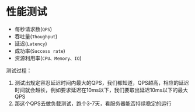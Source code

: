 # 性能测试

* 每秒请求数(`QPS`)
* 吞吐量(`Thoughput`)
* 延迟(`Latency`)
* 成功率(`Success rate`)
* 资源利用率(`CPU、Memory、IO`)

测试过程：
1. 测试出规定容忍延迟时间内最大的QPS，我们都知道，QPS越高，相应的延迟时间就会越长，例如要求延迟在10ms以下，我们要取出延迟10ms以下的最大QPS
2. 那这个QPS去做负载测试，跑个3-7天，看服务器能否持续稳定的运行


